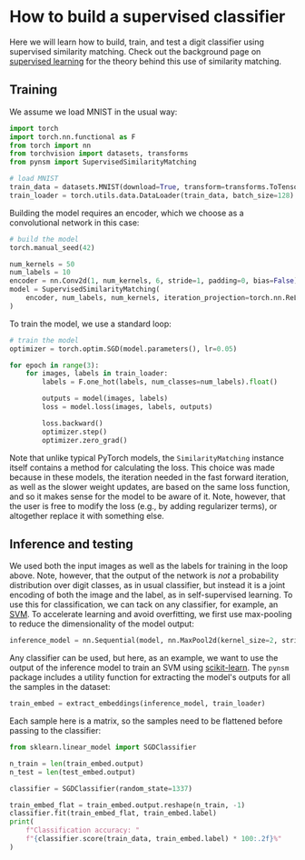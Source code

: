 # How to build a supervised classifier

Here we will learn how to build, train, and test a digit classifier using supervised similarity matching. Check out the background page on [supervised learning](supervised.md) for the theory behind this use of similarity matching.

## Training
We assume we load MNIST in the usual way:

```python
import torch
import torch.nn.functional as F
from torch import nn
from torchvision import datasets, transforms
from pynsm import SupervisedSimilarityMatching

# load MNIST
train_data = datasets.MNIST(download=True, transform=transforms.ToTensor())
train_loader = torch.utils.data.DataLoader(train_data, batch_size=128)
```

Building the model requires an encoder, which we choose as a convolutional network in this case:

```python
# build the model
torch.manual_seed(42)

num_kernels = 50
num_labels = 10
encoder = nn.Conv2d(1, num_kernels, 6, stride=1, padding=0, bias=False)
model = SupervisedSimilarityMatching(
    encoder, num_labels, num_kernels, iteration_projection=torch.nn.ReLU()
)
```

To train the model, we use a standard loop:

```python
# train the model
optimizer = torch.optim.SGD(model.parameters(), lr=0.05)

for epoch in range(3):
    for images, labels in train_loader:
        labels = F.one_hot(labels, num_classes=num_labels).float()

        outputs = model(images, labels)
        loss = model.loss(images, labels, outputs)

        loss.backward()
        optimizer.step()
        optimizer.zero_grad()
```

Note that unlike typical PyTorch models, the `SimilarityMatching` instance itself contains a method for calculating the loss. This choice was made because in these models, the iteration needed in the fast forward iteration, as well as the slower weight updates, are based on the same loss function, and so it makes sense for the model to be aware of it. Note, however, that the user is free to modify the loss (e.g., by adding regularizer terms), or altogether replace it with something else.

## Inference and testing
We used both the input images as well as the labels for training in the loop above. Note, however, that the output of the network is *not* a probability distribution over digit classes, as in usual classifier, but instead it is a joint encoding of both the image and the label, as in self-supervised learning. To use this for classification, we can tack on any classifier, for example, an [SVM](https://en.wikipedia.org/wiki/Support_vector_machine). To accelerate learning and avoid overfitting, we first use max-pooling to reduce the dimensionality of the model output:

```python
inference_model = nn.Sequential(model, nn.MaxPool2d(kernel_size=2, stride=2))
```

Any classifier can be used, but here, as an example, we want to use the output of the inference model to train an SVM using [scikit-learn](https://scikit-learn.org/stable/). The `pynsm` package includes a utility function for extracting the model's outputs for all the samples in the dataset:

```python
train_embed = extract_embeddings(inference_model, train_loader)
```

Each sample here is a matrix, so the samples need to be flattened before passing to the classifier:

```python
from sklearn.linear_model import SGDClassifier

n_train = len(train_embed.output)
n_test = len(test_embed.output)

classifier = SGDClassifier(random_state=1337)

train_embed_flat = train_embed.output.reshape(n_train, -1)
classifier.fit(train_embed_flat, train_embed.label)
print(
    f"Classification accuracy: "
    f"{classifier.score(train_data, train_embed.label) * 100:.2f}%"
)
```
